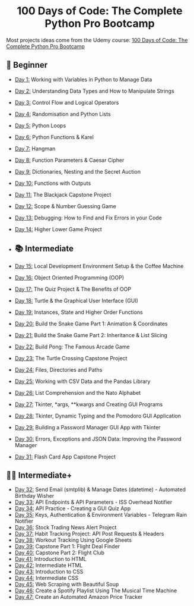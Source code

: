 <h1 align="center">100 Days of Code: The Complete Python Pro Bootcamp
</h1>

Most projects ideas come from the Udemy course: [100 Days of Code: The Complete Python Pro Bootcamp](https://www.udemy.com/course/100-days-of-code/)

## 🔰 Beginner

- [Day 1:](https://github.com/SimonNC/100-days-of-code-Python/tree/main/Day_001) Working with Variables in Python to Manage Data
- [Day 2:](https://github.com/SimonNC/100-days-of-code-Python/tree/main/Day_002) Understanding Data Types and How to Manipulate Strings
- [Day 3:](https://github.com/SimonNC/100-days-of-code-Python/tree/main/Day_003) Control Flow and Logical Operators
- [Day 4:](https://github.com/SimonNC/100-days-of-code-Python/tree/main/Day_004) Randomisation and Python Lists
- [Day 5:](https://github.com/SimonNC/100-days-of-code-Python/tree/main/Day_005) Python Loops
- [Day 6:](https://github.com/SimonNC/100-days-of-code-Python/tree/main/Day_006) Python Functions & Karel
- [Day 7:](https://github.com/SimonNC/100-days-of-code-Python/tree/main/Day_007) Hangman
- [Day 8:](https://github.com/SimonNC/100-days-of-code-Python/tree/main/Day_008) Function Parameters & Caesar Cipher
- [Day 9:](https://github.com/SimonNC/100-days-of-code-Python/tree/main/Day_009) Dictionaries, Nesting and the Secret Auction
- [Day 10:](https://github.com/SimonNC/100-days-of-code-Python/tree/main/Day_010) Functions with Outputs
- [Day 11:](https://github.com/SimonNC/100-days-of-code-Python/tree/main/Day_011) The Blackjack Capstone Project
- [Day 12:](https://github.com/SimonNC/100-days-of-code-Python/tree/main/Day_012) Scope & Number Guessing Game
- [Day 13:](https://github.com/SimonNC/100-days-of-code-Python/tree/main/Day_013) Debugging: How to Find and Fix Errors in your Code
- [Day 14:](https://github.com/SimonNC/100-days-of-code-Python/tree/main/Day_014) Higher Lower Game Project

- ## 📚 Intermediate
- [Day 15:](https://github.com/SimonNC/100-days-of-code-Python/tree/main/Day_015) Local Development Environment Setup & the Coffee Machine
- [Day 16:](https://github.com/SimonNC/100-days-of-code-Python/tree/main/Day_016) Object Oriented Programming (OOP)
- [Day 17:](https://github.com/SimonNC/100-days-of-code-Python/tree/main/Day_017) The Quiz Project & The Benefits of OOP
- [Day 18:](https://github.com/SimonNC/100-days-of-code-Python/tree/main/Day_018) Turtle & the Graphical User Interface (GUI)
- [Day 19:](https://github.com/SimonNC/100-days-of-code-Python/tree/main/Day_019) Instances, State and Higher Order Functions
- [Day 20:](https://github.com/SimonNC/100-days-of-code-Python/tree/main/Day_020) Build the Snake Game Part 1: Animation & Coordinates
- [Day 21:](https://github.com/SimonNC/100-days-of-code-Python/tree/main/Day_021) Build the Snake Game Part 2: Inheritance & List Slicing
- [Day 22:](https://github.com/SimonNC/100-days-of-code-Python/tree/main/Day_022) Build Pong: The Famous Arcade Game
- [Day 23:](https://github.com/SimonNC/100-days-of-code-Python/tree/main/Day_023) The Turtle Crossing Capstone Project
- [Day 24:](https://github.com/SimonNC/100-days-of-code-Python/tree/main/Day_024) Files, Directories and Paths
- [Day 25:](https://github.com/SimonNC/100-days-of-code-Python/tree/main/Day_025) Working with CSV Data and the Pandas Library
- [Day 26:](https://github.com/SimonNC/100-days-of-code-Python/tree/main/Day_026) List Comprehension and the Nato Alphabet
- [Day 27:](https://github.com/SimonNC/100-days-of-code-Python/tree/main/Day_027)  Tkinter, *args, **kwargs and Creating GUI Programs
- [Day 28:](https://github.com/SimonNC/100-days-of-code-Python/tree/main/Day_028) Tkinter, Dynamic Typing and the Pomodoro GUI Application
- [Day 29:](https://github.com/SimonNC/100-days-of-code-Python/tree/main/Day_029) Building a Password Manager GUI App with Tkinter
- [Day 30:](https://github.com/SimonNC/100-days-of-code-Python/tree/main/Day_030) Errors, Exceptions and JSON Data: Improving the Password Manager
- [Day 31:](https://github.com/SimonNC/100-days-of-code-Python/tree/main/Day_031) Flash Card App Capstone Project


## 👨‍💻 Intermediate+
- [Day 32:](https://github.com/SimonNC/100-days-of-code-Python/tree/main/Day_032) Send Email (smtplib) & Manage Dates (datetime) - Automated Birthday Wisher
- [Day 33:](https://github.com/SimonNC/100-days-of-code-Python/tree/main/Day_033) API Endpoints & API Parameters - ISS Overhead Notifier
- [Day 34:](https://github.com/SimonNC/100-days-of-code-Python/tree/main/Day_034) API Practice - Creating a GUI Quiz App
- [Day 35:](https://github.com/SimonNC/100-days-of-code-Python/tree/main/Day_035) Keys, Authentication & Environment Variables - Telegram Rain Notifier
- [Day 36:](https://github.com/SimonNC/100-days-of-code-Python/tree/main/Day_036) Stock Trading News Alert Project
- [Day 37:](https://github.com/SimonNC/100-days-of-code-Python/tree/main/Day_037) Habit Tracking Project: API Post Requests & Headers
- [Day 38:](https://github.com/SimonNC/100-days-of-code-Python/tree/main/Day_038) Workout Tracking Using Google Sheets
- [Day 39:](https://github.com/SimonNC/100-days-of-code-Python/tree/main/Day_039) Capstone Part 1: Flight Deal Finder
- [Day 40:](https://github.com/SimonNC/100-days-of-code-Python/tree/main/Day_040) Capstone Part 2: Flight Club
- [Day 41:](https://github.com/SimonNC/100-days-of-code-Python/tree/main/Day_041) Introduction to HTML
- [Day 42:](https://github.com/SimonNC/100-days-of-code-Python/tree/main/Day_042) Intermediate HTML
- [Day 43:](https://github.com/SimonNC/100-days-of-code-Python/tree/main/Day_043) Introduction to CSS
- [Day 44:](https://github.com/SimonNC/100-days-of-code-Python/tree/main/Day_044) Intermediate CSS
- [Day 45:](https://github.com/SimonNC/100-days-of-code-Python/tree/main/Day_045) Web Scraping with Beautiful Soup
- [Day 46:](https://github.com/SimonNC/100-days-of-code-Python/tree/main/Day_046) Create a Spotify Playlist Using The Musical Time Machine
- [Day 47:](https://github.com/SimonNC/100-days-of-code-Python/tree/main/Day_047) Create an Automated Amazon Price Tracker